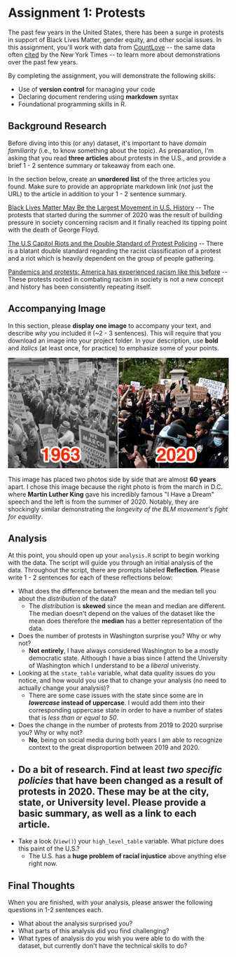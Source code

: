 # Assignment 1: Protests
The past few years in the United States, there has been a surge in protests in support of Black Lives Matter, gender equity, and other social issues. In this assignment, you'll work with data from [CountLove](https://countlove.org/) -- the same data often [cited](https://www.nytimes.com/2020/08/28/us/black-lives-matter-protest.html) by the New York Times -- to learn more about demonstrations over the past few years.

By completing the assignment, you will demonstrate the following skills:

- Use of **version control** for managing your code
- Declaring document rendering using **markdown** syntax
- Foundational programming skills in R.


## Background Research
Before diving into this (or any) dataset, it's important to have _domain familiarity_ (i.e., to know something about the topic). As preparation, I'm asking that you read **three articles** about protests in the U.S., and provide a brief 1 - 2 sentence summary or takeaway from each one.

In the section below, create an **unordered list** of the three articles you found. Make sure to provide an appropriate markdown link (_not_ just the URL) to the article in addition to your 1 - 2 sentence summary.

[Black Lives Matter May Be the Largest Movement in U.S. History](https://www.nytimes.com/interactive/2020/07/03/us/george-floyd-protests-crowd-size.html) -- The protests that started during the summer of 2020 was the result of building pressure in society concerning racism and it finally reached its tipping point with the death of George Floyd.

[The U.S Capitol Riots and the Double Standard of Protest Policing](https://www.usnews.com/news/national-news/articles/2021-01-12/the-us-capitol-riots-and-the-double-standard-of-protest-policing) -- There is a blatant double standard regarding the racist classification of a protest and a riot which is heavily dependent on the group of people gathering.

[Pandemics and protests: America has experienced racism like this before](https://www.brookings.edu/blog/how-we-rise/2021/06/09/pandemics-and-protests-america-has-experienced-racism-like-this-before/) -- These protests rooted in combating racism in society is not a new concept and history has been consistently repeating itself.


## Accompanying Image
In this section, please **display one image** to accompany your text, and describe _why_ you included it (~2 - 3 sentences). This will require that you download an image into your project folder. In your description, use **bold** and _italics_ (at least once, for practice) to emphasize some of your points.

![Protest](https://github.com/nlc02/a1-protests-nlc02/blob/main/!%5BProtest%5D(Protest_Image.jpeg).jpeg)

This image has placed two photos side by side that are almost **60 years** apart. I chose this image because the right photo is from the march in D.C. where **Martin Luther King** gave his incredibly famous "I Have a Dream" speech and the left is from the summer of 2020. Notably, they are shockingly similar demonstrating the _longevity of the BLM movement's fight for equality_.

## Analysis
At this point, you should open up your `analysis.R` script to begin working with the data. The script will guide you through an initial analysis of the data. Throughout the script, there are prompts labeled **Reflection**. Please write 1 - 2 sentences for each of these reflections below:

- What does the difference between the mean and the median tell you about the *distribution* of the data?
  - The _distribution_ is **skewed** since the mean and median are different. The median doesn't depend on the values of the dataset like the mean does therefore the **median** has a better representation of the data.
- Does the number of protests in Washington surprise you? Why or why not?
  - **Not entirely**, I have always considered Washington to be a mostly democratic state. Although I have a bias since I attend the University of Washington which I understand to be a _liberal_ univeristy.
- Looking at the `state_table` variable, what data quality issues do you notice, and how would you use that to change your analysis (no need to actually change your analysis)?
  - There are some case issues with the state since some are in **_lowercase_ instead of uppercase**. I would add them into their corresponding uppercase state in order to have a number of states that is _less than or equal to 50_.
- Does the change in the number of protests from 2019 to 2020 surprise you? Why or why not?
  - **No**, being on social media during both years I am able to recognize context to the great disproportion between 2019 and 2020.
- Do a bit of research. Find at least *two specific policies* that have been changed as a result of protests in 2020. These may be at the city, state, or University level. Please provide a basic summary, as well as a link to each article.
  -
- Take a look (`View()`) your `high_level_table` variable. What picture does this paint of the U.S.?
  - The U.S. has a **huge problem of racial injustice** above anything else right now.

## Final Thoughts
When you are finished, with your analysis, please answer the following questions in 1-2 sentences each.

- What about the analysis surprised you?
- What parts of this analysis did you find challenging?
- What types of analysis do you wish you were able to do with the dataset, but currently don't have the technical skills to do?
